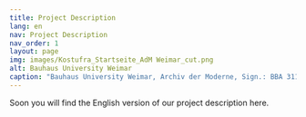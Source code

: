 ```yaml
---
title: Project Description
lang: en
nav: Project Description
nav_order: 1
layout: page
img: images/Kostufra_Startseite_AdM Weimar_cut.png
alt: Bauhaus University Weimar
caption: "Bauhaus University Weimar, Archiv der Moderne, Sign.: BBA 311, Fotografin unbekannt"
---
```


Soon you will find the English version of our project description here.

